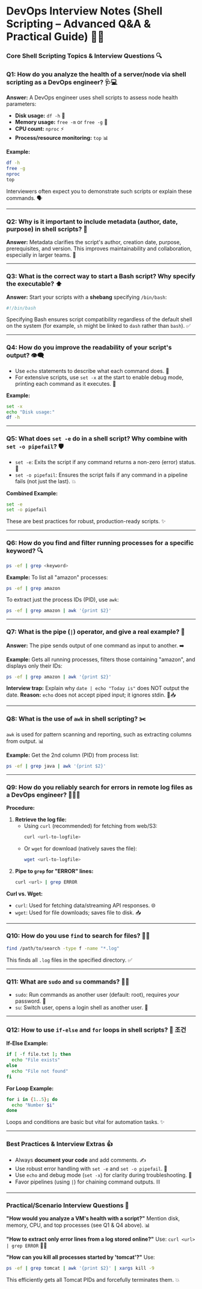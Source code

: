 # DevOps Interview Notes (Shell Scripting – Advanced Q&A & Practical Guide) 🚀📜

### Core Shell Scripting Topics & Interview Questions 🔍

### Q1: How do you analyze the health of a server/node via shell scripting as a DevOps engineer? 🩺💻

**Answer:**
A DevOps engineer uses shell scripts to assess node health parameters:

* **Disk usage:** `df -h` 💾
* **Memory usage:** `free -m` or `free -g` 🧠
* **CPU count:** `nproc` ⚡
* **Process/resource monitoring:** `top` 📊

**Example:**
```bash
df -h
free -g
nproc
top
````

Interviewers often expect you to demonstrate such scripts or explain these commands. 🗣️

-----

### Q2: Why is it important to include metadata (author, date, purpose) in shell scripts? 📝

**Answer:**
Metadata clarifies the script's author, creation date, purpose, prerequisites, and version. This improves maintainability and collaboration, especially in larger teams. 🤝

-----

### Q3: What is the correct way to start a Bash script? Why specify the executable? ⬆️

**Answer:**
Start your scripts with a **shebang** specifying `/bin/bash`:

```bash
#!/bin/bash
```

Specifying Bash ensures script compatibility regardless of the default shell on the system (for example, `sh` might be linked to `dash` rather than `bash`). ✅

-----

### Q4: How do you improve the readability of your script's output? 👁️‍🗨️

  * Use `echo` statements to describe what each command does. 💬
  * For extensive scripts, use `set -x` at the start to enable debug mode, printing each command as it executes. 🐛

**Example:**

```bash
set -x
echo "Disk usage:"
df -h
```

-----

### Q5: What does `set -e` do in a shell script? Why combine with `set -o pipefail`? 🛡️

  * `set -e`: Exits the script if any command returns a non-zero (error) status. 🛑
  * `set -o pipefail`: Ensures the script fails if any command in a pipeline fails (not just the last). 💥

**Combined Example:**

```bash
set -e
set -o pipefail
```

These are best practices for robust, production-ready scripts. ✨

-----

### Q6: How do you find and filter running processes for a specific keyword? 🔍

```bash
ps -ef | grep <keyword>
```

**Example:**
To list all "amazon" processes:

```bash
ps -ef | grep amazon
```

To extract just the process IDs (PID), use `awk`:

```bash
ps -ef | grep amazon | awk '{print $2}'
```

-----

### Q7: What is the **pipe (`|`)** operator, and give a real example? 🔗

**Answer:**
The pipe sends output of one command as input to another. ➡️

**Example:**
Gets all running processes, filters those containing "amazon", and displays only their IDs:

```bash
ps -ef | grep amazon | awk '{print $2}'
```

**Interview trap:** Explain why `date | echo "Today is"` does NOT output the date.
**Reason:** `echo` does not accept piped input; it ignores stdin. 🚫📥

-----

### Q8: What is the use of `awk` in shell scripting? ✂️

`awk` is used for pattern scanning and reporting, such as extracting columns from output. 📊

**Example:**
Get the 2nd column (PID) from process list:

```bash
ps -ef | grep java | awk '{print $2}'
```

-----

### Q9: How do you reliably search for errors in remote log files as a DevOps engineer? 🕵️‍♂️📜

**Procedure:**

1.  **Retrieve the log file:**
      * Using `curl` (recommended) for fetching from web/S3:
        ```bash
        curl <url-to-logfile>
        ```
      * Or `wget` for download (natively saves the file):
        ```bash
        wget <url-to-logfile>
        ```
2.  **Pipe to `grep` for "ERROR" lines:**
    ```bash
    curl <url> | grep ERROR
    ```

**Curl vs. Wget:**

  * `curl`: Used for fetching data/streaming API responses. 🌐
  * `wget`: Used for file downloads; saves file to disk. 📥

-----

### Q10: How do you use `find` to search for files? 🌳🔎

```bash
find /path/to/search -type f -name "*.log"
```

This finds all `.log` files in the specified directory. ✅

-----

### Q11: What are `sudo` and `su` commands? 👑👤

  * `sudo`: Run commands as another user (default: root), requires *your* password. 🔑
  * `su`: Switch user, opens a login shell as another user. 🔄

-----

### Q12: How to use `if-else` and `for` loops in shell scripts? 🔁 조건

**If-Else Example:**

```bash
if [ -f file.txt ]; then
  echo "File exists"
else
  echo "File not found"
fi
```

**For Loop Example:**

```bash
for i in {1..5}; do
  echo "Number $i"
done
```

Loops and conditions are basic but vital for automation tasks. ✨

-----

### Best Practices & Interview Extras 👍

  * Always **document your code** and add comments. ✍️
  * Use robust error handling with `set -e` and `set -o pipefail`. 🚨
  * Use `echo` and debug mode (`set -x`) for clarity during troubleshooting. 🐛
  * Favor pipelines (using `|`) for chaining command outputs. ⛓️

-----

### Practical/Scenario Interview Questions 💬

**"How would you analyze a VM's health with a script?"**
Mention disk, memory, CPU, and top processes (see Q1 & Q4 above). 📊

**"How to extract only error lines from a log stored online?"**
Use: `curl <url> | grep ERROR` 🕵️‍♀️

**"How can you kill all processes started by 'tomcat'?"**
Use:

```bash
ps -ef | grep tomcat | awk '{print $2}' | xargs kill -9
```

This efficiently gets all Tomcat PIDs and forcefully terminates them. 💥

```
